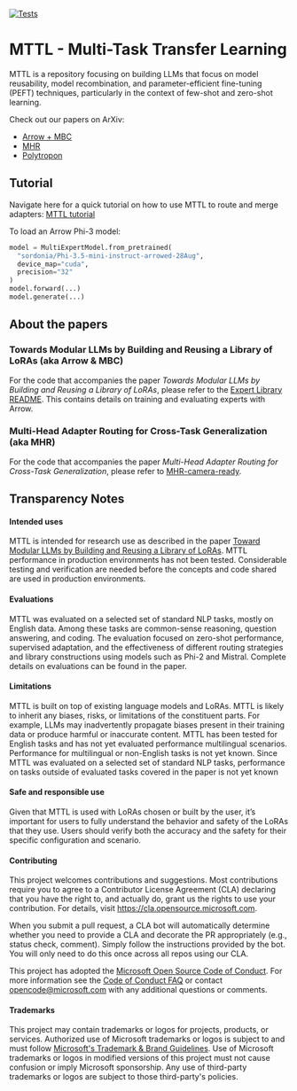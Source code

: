 [![Tests](https://github.com/microsoft/mttl/actions/workflows/tests.yml/badge.svg)](https://github.com/microsoft/mttl/actions/workflows/tests.yml)

# MTTL - Multi-Task Transfer Learning

MTTL is a repository focusing on building LLMs that focus on model reusability, model recombination, and parameter-efficient fine-tuning (PEFT) techniques, particularly in the context of few-shot and zero-shot learning.

Check out our papers on ArXiv:

- [Arrow + MBC](https://arxiv.org/abs/2405.11157)
- [MHR](https://arxiv.org/abs/2211.03831)
- [Polytropon](https://arxiv.org/abs/2202.13914)

## Tutorial

Navigate here for a quick tutorial on how to use MTTL to route and merge adapters: [MTTL tutorial](https://github.com/sordonia/pg_mbc_arrow_tutorial)

To load an Arrow Phi-3 model:

```python
model = MultiExpertModel.from_pretrained(
  "sordonia/Phi-3.5-mini-instruct-arrowed-28Aug",
  device_map="cuda",
  precision="32"
)
model.forward(...)
model.generate(...)
```

## About the papers

### Towards Modular LLMs by Building and Reusing a Library of LoRAs (aka Arrow & MBC)

For the code that accompanies the paper _Towards Modular LLMs by Building and Reusing a Library of LoRAs_, please refer to the [Expert Library README](projects/modular_llm/README.md). This contains details on training and evaluating experts with Arrow.

### Multi-Head Adapter Routing for Cross-Task Generalization (aka MHR)

For the code that accompanies the paper _Multi-Head Adapter Routing for Cross-Task Generalization_, please refer to [MHR-camera-ready](https://github.com/microsoft/mttl/tree/mhr-camera-ready).


## Transparency Notes

#### Intended uses

MTTL is intended for research use as described in the paper [Toward Modular LLMs by Building and Reusing a Library of LoRAs](https://arxiv.org/abs/2405.11157). MTTL performance in production environments has not been tested. Considerable testing and verification are needed before the concepts and code shared are used in production environments.

#### Evaluations

MTTL was evaluated on a selected set of standard NLP tasks, mostly on English data. Among these tasks are common-sense reasoning, question answering, and coding. The evaluation focused on zero-shot performance, supervised adaptation, and the effectiveness of different routing strategies and library constructions using models such as Phi-2 and Mistral. Complete details on evaluations can be found in the paper.

#### Limitations

MTTL is built on top of existing language models and LoRAs. MTTL is likely to inherit any biases, risks, or limitations of the constituent parts. For example, LLMs may inadvertently propagate biases present in their training data or produce harmful or inaccurate content. MTTL has been tested for English tasks and has not yet evaluated performance multilingual scenarios. Performance for multilingual or non-English tasks is not yet known. Since MTTL was evaluated on a selected set of standard NLP tasks, performance on tasks outside of evaluated tasks covered in the paper is not yet known

#### Safe and responsible use

Given that MTTL is used with LoRAs chosen or built by the user, it’s important for users to fully understand the behavior and safety of the LoRAs that they use. Users should verify both the accuracy and the safety for their specific configuration and scenario.

#### Contributing

This project welcomes contributions and suggestions.  Most contributions require you to agree to a
Contributor License Agreement (CLA) declaring that you have the right to, and actually do, grant us
the rights to use your contribution. For details, visit https://cla.opensource.microsoft.com.

When you submit a pull request, a CLA bot will automatically determine whether you need to provide
a CLA and decorate the PR appropriately (e.g., status check, comment). Simply follow the instructions
provided by the bot. You will only need to do this once across all repos using our CLA.

This project has adopted the [Microsoft Open Source Code of Conduct](https://opensource.microsoft.com/codeofconduct/).
For more information see the [Code of Conduct FAQ](https://opensource.microsoft.com/codeofconduct/faq/) or
contact [opencode@microsoft.com](mailto:opencode@microsoft.com) with any additional questions or comments.

#### Trademarks

This project may contain trademarks or logos for projects, products, or services. Authorized use of Microsoft
trademarks or logos is subject to and must follow
[Microsoft's Trademark & Brand Guidelines](https://www.microsoft.com/en-us/legal/intellectualproperty/trademarks/usage/general).
Use of Microsoft trademarks or logos in modified versions of this project must not cause confusion or imply Microsoft sponsorship.
Any use of third-party trademarks or logos are subject to those third-party's policies.
